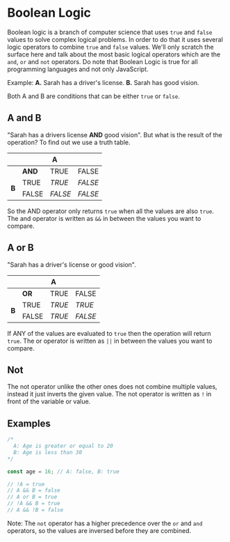 # Boolean Logic
Boolean logic is a branch of computer science that uses `true` and `false` values to solve complex logical problems. In order to do that it uses several logic operators to combine `true` and `false` values. We'll only scratch the surface here and talk about the most basic logical operators which are the `and`, `or` and `not` operators.
Do note that Boolean Logic is true for all programming languages and not only JavaScript.

Example:
**A.** Sarah has a driver's license.
**B.** Sarah has good vision.

Both A and B are conditions that can be either `true` or `false`. 

## A and B
"Sarah has a drivers license **AND** good vision". But what is the result of the operation? To find out we use a truth table.

<table>
  <thead>
    <tr>
      <th colspan="4">
        <strong>A</strong>
      </th>
    </tr>
  </thead>
  <tbody>
      <tr>
        <td></td>
        <td>
          <strong>
            AND
          </strong>
        </td>
        <td>TRUE</td>
        <td>FALSE</td>
      </tr>
    <tr>
      <td rowspan="3">
        <strong>B</strong>
      </td>
    </tr>
    <tr>
      <td>TRUE</td>
      <td>
        <i>TRUE</i>
      </td>
      <td>
        <i>FALSE</i>
      </td>
    </tr>
    <tr>
      <td>FALSE</td>
      <td>
        <i>FALSE</i>
      </td>
      <td>
        <i>FALSE</i>
      </td>
    </tr>
  </tbody>
</table>

So the AND operator only returns `true` when all the values are also `true`. The and operator is written as `&&` in between the values you want to compare.

## A or B
"Sarah has a driver's license or good vision".

<table>
  <thead>
    <tr>
      <th colspan="4">
        <strong>A</strong>
      </th>
    </tr>
  </thead>
  <tbody>
      <tr>
        <td></td>
        <td>
          <strong>
            OR
          </strong>
        </td>
        <td>TRUE</td>
        <td>FALSE</td>
      </tr>
    <tr>
      <td rowspan="3">
        <strong>B</strong>
      </td>
    </tr>
    <tr>
      <td>TRUE</td>
      <td>
        <i>TRUE</i>
      </td>
      <td>
        <i>TRUE</i>
      </td>
    </tr>
    <tr>
      <td>FALSE</td>
      <td>
        <i>TRUE</i>
      </td>
      <td>
        <i>FALSE</i>
      </td>
    </tr>
  </tbody>
</table>

If ANY of the values are evaluated to `true` then the operation will return `true`. The or operator is written as `||` in between the values you want to compare.

## Not
The not operator unlike the other ones does not combine multiple values, instead it just inverts the given value. The not operator is written as `!` in front of the variable or value.

## Examples
```javascript
/* 
  A: Age is greater or equal to 20
  B: Age is less than 30
*/

const age = 16; // A: false, B: true

// !A = true
// A && B = false
// A or B = true
// !A && B = true
// A && !B = false
```

Note: The `not` operator has a higher precedence over the `or` and `and` operators, so the values are inversed before they are combined.


